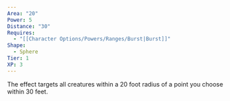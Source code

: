 ```yaml
---
Area: "20"
Power: 5
Distance: "30"
Requires:
  - "[[Character Options/Powers/Ranges/Burst|Burst]]"
Shape:
  - Sphere
Tier: 1
XP: 3
---
```


The effect targets all creatures within a 20 foot radius of a point you choose within 30 feet.